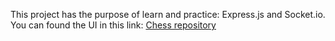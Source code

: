 This project has the purpose of learn and practice: Express.js and Socket.io.
You can found the UI in this link: <a href="https://github.com/MateoAPiana/chess">Chess repository</a>
